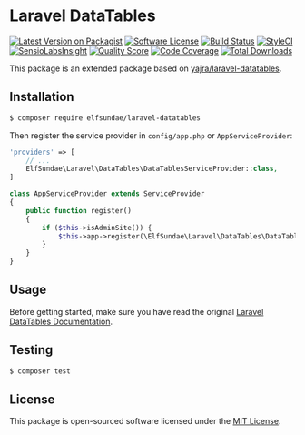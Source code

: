 # Laravel DataTables

[![Latest Version on Packagist](https://img.shields.io/packagist/v/elfsundae/laravel-datatables.svg?style=flat-square)](https://packagist.org/packages/elfsundae/laravel-datatables)
[![Software License](https://img.shields.io/badge/license-MIT-brightgreen.svg?style=flat-square)](LICENSE.md)
[![Build Status](https://img.shields.io/travis/ElfSundae/laravel-datatables/master.svg?style=flat-square)](https://travis-ci.org/ElfSundae/laravel-datatables)
[![StyleCI](https://styleci.io/repos/94647284/shield)](https://styleci.io/repos/94647284)
[![SensioLabsInsight](https://img.shields.io/sensiolabs/i/6fe19cb9-8907-46f6-9f06-644c8bfb5f94.svg?style=flat-square)](https://insight.sensiolabs.com/projects/6fe19cb9-8907-46f6-9f06-644c8bfb5f94)
[![Quality Score](https://img.shields.io/scrutinizer/g/ElfSundae/laravel-datatables.svg?style=flat-square)](https://scrutinizer-ci.com/g/ElfSundae/laravel-datatables)
[![Code Coverage](https://img.shields.io/scrutinizer/coverage/g/ElfSundae/laravel-datatables/master.svg?style=flat-square)](https://scrutinizer-ci.com/g/ElfSundae/laravel-datatables/?branch=master)
[![Total Downloads](https://img.shields.io/packagist/dt/elfsundae/laravel-datatables.svg?style=flat-square)](https://packagist.org/packages/elfsundae/laravel-datatables)

This package is an extended package based on [yajra/laravel-datatables](https://github.com/yajra/laravel-datatables).

## Installation

```sh
$ composer require elfsundae/laravel-datatables
```

Then register the service provider in `config/app.php` or `AppServiceProvider`:

```php
'providers' => [
    // ...
    ElfSundae\Laravel\DataTables\DataTablesServiceProvider::class,
]
```

```php
class AppServiceProvider extends ServiceProvider
{
    public function register()
    {
        if ($this->isAdminSite()) {
            $this->app->register(\ElfSundae\Laravel\DataTables\DataTablesServiceProvider::class);
        }
    }
}
```

## Usage

Before getting started, make sure you have read the original [Laravel DataTables Documentation](https://yajrabox.com/docs/laravel-datatables).

## Testing

```sh
$ composer test
```

## License

This package is open-sourced software licensed under the [MIT License](LICENSE.md).
